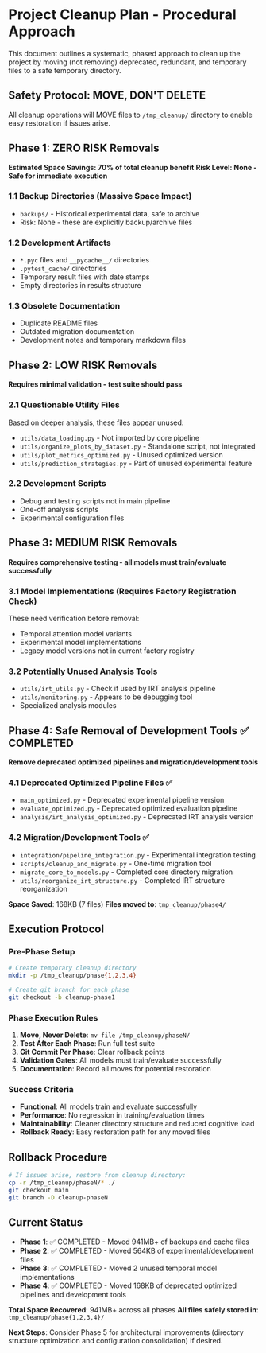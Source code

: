 # Project Cleanup Plan - Procedural Approach

This document outlines a systematic, phased approach to clean up the project by moving (not removing) deprecated, redundant, and temporary files to a safe temporary directory.

## Safety Protocol: MOVE, DON'T DELETE
All cleanup operations will MOVE files to `/tmp_cleanup/` directory to enable easy restoration if issues arise.

## Phase 1: ZERO RISK Removals
**Estimated Space Savings: 70% of total cleanup benefit**
**Risk Level: None - Safe for immediate execution**

### 1.1 Backup Directories (Massive Space Impact)
- `backups/` - Historical experimental data, safe to archive
- Risk: None - these are explicitly backup/archive files

### 1.2 Development Artifacts
- `*.pyc` files and `__pycache__/` directories
- `.pytest_cache/` directories  
- Temporary result files with date stamps
- Empty directories in results structure

### 1.3 Obsolete Documentation
- Duplicate README files
- Outdated migration documentation
- Development notes and temporary markdown files

## Phase 2: LOW RISK Removals  
**Requires minimal validation - test suite should pass**

### 2.1 Questionable Utility Files
Based on deeper analysis, these files appear unused:
- `utils/data_loading.py` - Not imported by core pipeline
- `utils/organize_plots_by_dataset.py` - Standalone script, not integrated
- `utils/plot_metrics_optimized.py` - Unused optimized version
- `utils/prediction_strategies.py` - Part of unused experimental feature

### 2.2 Development Scripts
- Debug and testing scripts not in main pipeline
- One-off analysis scripts
- Experimental configuration files

## Phase 3: MEDIUM RISK Removals
**Requires comprehensive testing - all models must train/evaluate successfully**

### 3.1 Model Implementations (Requires Factory Registration Check)
These need verification before removal:
- Temporal attention model variants
- Experimental model implementations  
- Legacy model versions not in current factory registry

### 3.2 Potentially Unused Analysis Tools
- `utils/irt_utils.py` - Check if used by IRT analysis pipeline
- `utils/monitoring.py` - Appears to be debugging tool
- Specialized analysis modules

## Phase 4: Safe Removal of Development Tools ✅ COMPLETED
**Remove deprecated optimized pipelines and migration/development tools**

### 4.1 Deprecated Optimized Pipeline Files ✅
- `main_optimized.py` - Deprecated experimental pipeline version
- `evaluate_optimized.py` - Deprecated optimized evaluation pipeline  
- `analysis/irt_analysis_optimized.py` - Deprecated IRT analysis version

### 4.2 Migration/Development Tools ✅
- `integration/pipeline_integration.py` - Experimental integration testing
- `scripts/cleanup_and_migrate.py` - One-time migration tool
- `migrate_core_to_models.py` - Completed core directory migration
- `utils/reorganize_irt_structure.py` - Completed IRT structure reorganization

**Space Saved**: 168KB (7 files)
**Files moved to**: `tmp_cleanup/phase4/`

## Execution Protocol

### Pre-Phase Setup
```bash
# Create temporary cleanup directory
mkdir -p /tmp_cleanup/phase{1,2,3,4}

# Create git branch for each phase
git checkout -b cleanup-phase1
```

### Phase Execution Rules
1. **Move, Never Delete**: `mv file /tmp_cleanup/phaseN/`
2. **Test After Each Phase**: Run full test suite
3. **Git Commit Per Phase**: Clear rollback points
4. **Validation Gates**: All models must train/evaluate successfully
5. **Documentation**: Record all moves for potential restoration

### Success Criteria
- **Functional**: All models train and evaluate successfully  
- **Performance**: No regression in training/evaluation times
- **Maintainability**: Cleaner directory structure and reduced cognitive load
- **Rollback Ready**: Easy restoration path for any moved files

## Rollback Procedure
```bash
# If issues arise, restore from cleanup directory:
cp -r /tmp_cleanup/phaseN/* ./
git checkout main
git branch -D cleanup-phaseN
```

## Current Status
- **Phase 1**: ✅ COMPLETED - Moved 941MB+ of backups and cache files
- **Phase 2**: ✅ COMPLETED - Moved 564KB of experimental/development files  
- **Phase 3**: ✅ COMPLETED - Moved 2 unused temporal model implementations
- **Phase 4**: ✅ COMPLETED - Moved 168KB of deprecated optimized pipelines and development tools

**Total Space Recovered**: 941MB+ across all phases
**All files safely stored in**: `tmp_cleanup/phase{1,2,3,4}/`

**Next Steps**: Consider Phase 5 for architectural improvements (directory structure optimization and configuration consolidation) if desired.